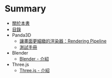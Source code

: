 # Summary

* [關於本書](README.md)
* [目錄](SUMMARY.md)
* Panda3D
  * [讓畫面更細緻的渲染器：Rendering Pipeline](rang-hua-mian-geng-xi-zhi-de-xuan-ran-qi-ff1a-rendering-pipeline.md)
  * [測試手冊](ce-shi-shou-ce.md)
* Blender
  * [Blender - 介紹](blender-jie-shao.md)
* Three.js
  * [Three.js - 介紹](threejs-jie-shao.md)


